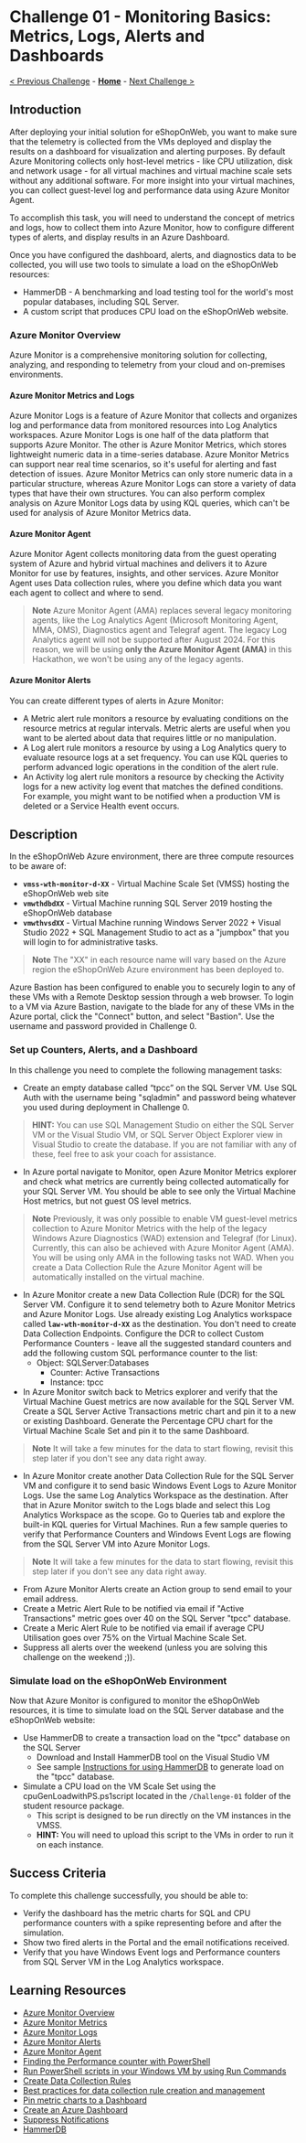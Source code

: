 # Challenge 01 - Monitoring Basics: Metrics, Logs, Alerts and Dashboards

[< Previous Challenge](./Challenge-00.md) - **[Home](../README.md)** - [Next Challenge >](./Challenge-02.md)

## Introduction

After deploying your initial solution for eShopOnWeb, you want to make sure that the telemetry is collected from the VMs deployed and display the results on a dashboard for visualization and alerting purposes. By default Azure Monitoring collects only host-level metrics - like CPU utilization, disk and network usage - for all virtual machines and virtual machine scale sets without any additional software. For more insight into your virtual machines, you can collect guest-level log and performance data using Azure Monitor Agent.

To accomplish this task, you will need to understand the concept of metrics and logs, how to collect them into Azure Monitor, how to configure different types of alerts, and display results in an Azure Dashboard.  

Once you have configured the dashboard, alerts, and diagnostics data to be collected, you will use two tools to simulate a load on the eShopOnWeb resources:
- HammerDB - A benchmarking and load testing tool for the world's most popular databases, including SQL Server.
- A custom script that produces CPU load on the eShopOnWeb website.

### Azure Monitor Overview

Azure Monitor is a comprehensive monitoring solution for collecting, analyzing, and responding to telemetry from your cloud and on-premises environments. 

#### Azure Monitor Metrics and Logs

Azure Monitor Logs is a feature of Azure Monitor that collects and organizes log and performance data from monitored resources into Log Analytics workspaces. Azure Monitor Logs is one half of the data platform that supports Azure Monitor. The other is Azure Monitor Metrics, which stores lightweight numeric data in a time-series database. Azure Monitor Metrics can support near real time scenarios, so it's useful for alerting and fast detection of issues. Azure Monitor Metrics can only store numeric data in a particular structure, whereas Azure Monitor Logs can store a variety of data types that have their own structures. You can also perform complex analysis on Azure Monitor Logs data by using KQL queries, which can't be used for analysis of Azure Monitor Metrics data. 

#### Azure Monitor Agent

Azure Monitor Agent collects monitoring data from the guest operating system of Azure and hybrid virtual machines and delivers it to Azure Monitor for use by features, insights, and other services. Azure Monitor Agent uses Data collection rules, where you define which data you want each agent to collect and where to send. 

>**Note** Azure Monitor Agent (AMA) replaces several legacy monitoring agents, like the Log Analytics Agent (Microsoft Monitoring Agent, MMA, OMS), Diagnostics agent and Telegraf agent. The legacy Log Analytics agent will not be supported after August 2024. For this reason, we will be using **only the Azure Monitor Agent (AMA)** in this Hackathon, we won't be using any of the legacy agents.

#### Azure Monitor Alerts

You can create different types of alerts in Azure Monitor:
- A Metric alert rule monitors a resource by evaluating conditions on the resource metrics at regular intervals. Metric alerts are useful when you want to be alerted about data that requires little or no manipulation. 
- A Log alert rule monitors a resource by using a Log Analytics query to evaluate resource logs at a set frequency. You can use KQL queries to perform advanced logic operations in the condition of the alert rule.
- An Activity log alert rule monitors a resource by checking the Activity logs for a new activity log event that matches the defined conditions. For example, you might want to be notified when a production VM is deleted or a Service Health event occurs. 

## Description

In the eShopOnWeb Azure environment, there are three compute resources to be aware of:
- **`vmss-wth-monitor-d-XX`** - Virtual Machine Scale Set (VMSS) hosting the eShopOnWeb web site
- **`vmwthdbdXX`** - Virtual Machine running SQL Server 2019 hosting the eShopOnWeb database
- **`vmwthvsdXX`** - Virtual Machine running Windows Server 2022 + Visual Studio 2022 + SQL Management Studio to act as a "jumpbox" that you will login to for administrative tasks.

>**Note** The "XX" in each resource name will vary based on the Azure region the eShopOnWeb Azure environment has been deployed to.

Azure Bastion has been configured to enable you to securely login to any of these VMs with a Remote Desktop session through a web browser. To login to a VM via Azure Bastion, navigate to the blade for any of these VMs in the Azure portal, click the "Connect" button, and select "Bastion". Use the username and password provided in Challenge 0.
 
### Set up Counters, Alerts, and a Dashboard

In this challenge you need to complete the following management tasks:
- Create an empty database called “tpcc” on the SQL Server VM. Use SQL Auth with the username being "sqladmin" and password being whatever you used during deployment in Challenge 0.

>**HINT:** You can use SQL Management Studio on either the SQL Server VM or the Visual Studio VM, or SQL Server Object Explorer view in Visual Studio to create the database. If you are not familiar with any of these, feel free to ask your coach for assistance.

- In Azure portal navigate to Monitor, open Azure Monitor Metrics explorer and check what metrics are currently being collected automatically for your SQL Server VM. You should be able to see only the Virtual Machine Host metrics, but not guest OS level metrics. 
>**Note** Previously, it was only possible to enable VM guest-level metrics collection to Azure Monitor Metrics with the help of the legacy Windows Azure Diagnostics (WAD) extension and Telegraf (for Linux). Currently, this can also be achieved with Azure Monitor Agent (AMA). You will be using only AMA in the following tasks not WAD. When you create a Data Collection Rule the Azure Monitor Agent will be automatically installed on the virtual machine.
- In Azure Monitor create a new Data Collection Rule (DCR) for the SQL Server VM. Configure it to send telemetry both to Azure Monitor Metrics and Azure Monitor Logs. Use already existing Log Analytics workspace called **`law-wth-monitor-d-XX`** as the destination. You don't need to create Data Collection Endpoints. Configure the DCR to collect Custom Performance Counters - leave all the suggested standard counters and add the following custom SQL performance counter to the list:
	- Object: SQLServer:Databases
		- Counter: Active Transactions
		- Instance: tpcc
- In Azure Monitor switch back to Metrics explorer and verify that the Virtual Machine Guest metrics are now available for the SQL Server VM. Create a SQL Server Active Transactions metric chart and pin it to a new or existing Dashboard. Generate the Percentage CPU chart for the Virtual Machine Scale Set and pin it to the same Dashboard.
>**Note** It will take a few minutes for the data to start flowing, revisit this step later if you don't see any data right away.
- In Azure Monitor create another Data Collection Rule for the SQL Server VM and configure it to send basic Windows Event Logs to Azure Monitor Logs. Use the same Log Analytics Workspace as the destination. After that in Azure Monitor switch to the Logs blade and select this Log Analytics Workspace as the scope. Go to Queries tab and explore the built-in KQL queries for Virtual Machines. Run a few sample queries to verify that Performance Counters and Windows Event Logs are flowing from the SQL Server VM into Azure Monitor Logs.
>**Note** It will take a few minutes for the data to start flowing, revisit this step later if you don't see any data right away.
- From Azure Monitor Alerts create an Action group to send email to your email address.
- Create a Metric Alert Rule to be notified via email if "Active Transactions" metric goes over 40 on the SQL Server "tpcc" database.
- Create a Meric Alert Rule to be notified via email if average CPU Utilisation goes over 75% on the Virtual Machine Scale Set.
- Suppress all alerts over the weekend (unless you are solving this challenge on the weekend ;)).

### Simulate load on the eShopOnWeb Environment

Now that Azure Monitor is configured to monitor the eShopOnWeb resources, it is time to simulate load on the SQL Server database and the eShopOnWeb website:
- Use HammerDB to create a transaction load on the "tpcc" database on the SQL Server
    - Download and Install HammerDB tool on the Visual Studio VM 
    - See sample [Instructions for using HammerDB](./Resources/Challenge-01/UsingHammerDB.md) to generate load on the "tpcc" database.
- Simulate a CPU load on the VM Scale Set using the cpuGenLoadwithPS.ps1script located in the `/Challenge-01` folder of the student resource package.
    - This script is designed to be run directly on the VM instances in the VMSS.
    - **HINT:** You will need to upload this script to the VMs in order to run it on each instance.

## Success Criteria

To complete this challenge successfully, you should be able to:

- Verify the dashboard has the metric charts for SQL and CPU performance counters with a spike representing before and after the simulation.
- Show two fired alerts in the Portal and the email notifications received.
- Verify that you have Windows Event logs and Performance counters from SQL Server VM in the Log Analytics workspace. 

## Learning Resources

- [Azure Monitor Overview](https://learn.microsoft.com/en-us/azure/azure-monitor/overview)
- [Azure Monitor Metrics](https://learn.microsoft.com/en-us/azure/azure-monitor/essentials/data-platform-metrics)
- [Azure Monitor Logs](https://learn.microsoft.com/en-us/azure/azure-monitor/logs/data-platform-logs)
- [Azure Monitor Alerts](https://learn.microsoft.com/en-us/azure/azure-monitor/alerts/alerts-overview)
- [Azure Monitor Agent](https://learn.microsoft.com/en-us/azure/azure-monitor/agents/agents-overview)
- [Finding the Performance counter with PowerShell](https://docs.microsoft.com/en-us/powershell/module/microsoft.powershell.diagnostics/get-counter?view=powershell-5.1) 
- [Run PowerShell scripts in your Windows VM by using Run Commands](https://learn.microsoft.com/en-us/azure/virtual-machines/windows/run-command)
- [Create Data Collection Rules](https://learn.microsoft.com/en-us/azure/azure-monitor/agents/data-collection-rule-azure-monitor-agent?tabs=portal)
- [Best practices for data collection rule creation and management](https://learn.microsoft.com/en-us/azure/azure-monitor/essentials/data-collection-rule-best-practices)
- [Pin metric charts to a Dashboard](https://learn.microsoft.com/en-us/azure/azure-monitor/essentials/metrics-charts#saving-to-dashboards-or-workbooks)
- [Create an Azure Dashboard](https://learn.microsoft.com/en-us/azure/azure-portal/azure-portal-dashboards)
- [Suppress Notifications](https://learn.microsoft.com/en-us/azure/azure-monitor/alerts/alerts-processing-rules?tabs=portal)
- [HammerDB](https://www.hammerdb.com)
